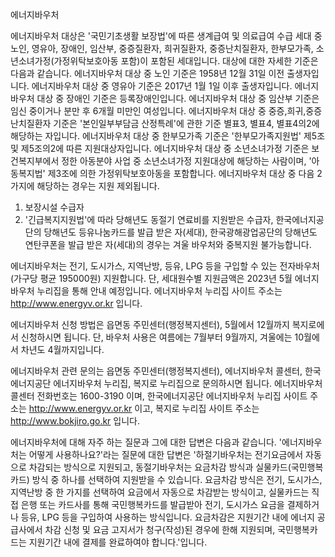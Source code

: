 에너지바우처


에너지바우처 대상은 '국민기초생활 보장법'에 따른 생계급여 및 의료급여 수급 세대 중 노인, 영유아, 장애인, 임산부, 중증질환자, 희귀질환자, 중증난치질환자, 한부모가족, 소년소녀가정(가정위탁보호아동 포함)이 포함된 세대입니다. 대상에 대한 자세한 기준은 다음과 같습니다.
에너지바우처 대상 중 노인 기준은 1958년 12월 31일 이전 출생자입니다.
에너지바우처 대상 중 영유아 기준은 2017년 1월 1일 이후 출생자입니다.
에너지바우처 대상 중 장애인 기준은 등록장애인입니다.
에너지바우처 대상 중 임산부 기준은 임신 중이거나 분만 후 6개월 미만인 여성입니다.
에너지바우처 대상 중 중증,희귀,중증난치질환자 기준은 '본인일부부담금 산정특례'에 관한 기준 별표3, 별표4, 별표4의2에 해당하는 자입니다.
에너지바우처 대상 중 한부모가족 기준은 '한부모가족지원법' 제5조 및 제5조의2에 따른 지원대상자입니다.
에너지바우처 대상 중 소년소녀가정 기준은 보건복지부에서 정한 아동분야 사업 중 소년소녀가정 지원대상에 해당하는 사람이며, '아동복지법' 제3조에 의한 가정위탁보호아동을 포함합니다.
에너지바우처 대상 중 다음 2가지에 해당하는 경우는 지원 제외됩니다.
1. 보장시설 수급자
2. '긴급복지지원법'에 따라 당해년도 동절기 연료비를 지원받은 수급자, 한국에너지공단의 당해년도 등유나눔카드를 발급 받은 자(세대), 한국광해광업공단의 당해년도 연탄쿠폰을 발급 받은 자(세대)의 경우는 겨울 바우처와 중복지원 불가능합니다.


에너지바우처는 전기, 도시가스, 지역난방, 등유, LPG 등을 구입할 수 있는 전자바우처(가구당 평균 195000원) 지원합니다. 단, 세대원수별 지원금액은 2023년 5월 에너지바우처 누리집을 통해 안내 예정입니다. 에너지바우처 누리집 사이트 주소는 http://www.energyv.or.kr 입니다.


에너지바우처 신청 방법은 읍면동 주민센터(행정복지센터), 5월에서 12월까지 복지로에서 신청하시면 됩니다. 단, 바우처 사용은 여름에는 7월부터 9월까지, 겨울에는 10월에서 차년도 4월까지입니다.


에너지바우처 관련 문의는 읍면동 주민센터(행정복지센터), 에너지바우처 콜센터, 한국에너지공단 에너지바우처 누리집, 복지로 누리집으로 문의하시면 됩니다. 에너지바우처 콜센터 전화번호는 1600-3190 이며, 한국에너지공단 에너지바우처 누리집 사이트 주소는 http://www.energyv.or.kr 이고, 복지로 누리집 사이트 주소는 http://www.bokjiro.go.kr 입니다.


에너지바우처에 대해 자주 하는 질문과 그에 대한 답변은 다음과 같습니다.
'에너지바우처는 어떻게 사용하나요?'라는 질문에 대한 답변은 '하절기바우처는 전기요금에서 자동으로 차감되는 방식으로 지원되고, 동절기바우처는 요금차감 방식과 실물카드(국민행복카드) 방식 중 하나를 선택하여 지원받을 수 있습니다. 요금차감 방식은 전기, 도시가스, 지역난방 중 한 가지를 선택하여 요금에서 자동으로 차감받는 방식이고, 실물카드는 직접 은행 또는 카드사를 통해 국민행복카드를 발급받아 전기, 도시가스 요금을 결제하거나 등유, LPG 등을 구입하여 사용하는 방식입니다. 요금차감은 지원기간 내에 에너지 공급사에서 차감 신청 및 요금 고지서가 청구(작성)된 경우에 한해 지원되며, 국민행복카드는 지원기간 내에 결제를 완료하여야 합니다.'입니다.